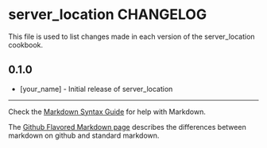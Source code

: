 # server_location CHANGELOG

This file is used to list changes made in each version of the server_location cookbook.

## 0.1.0
- [your_name] - Initial release of server_location

- - -
Check the [Markdown Syntax Guide](http://daringfireball.net/projects/markdown/syntax) for help with Markdown.

The [Github Flavored Markdown page](http://github.github.com/github-flavored-markdown/) describes the differences between markdown on github and standard markdown.
